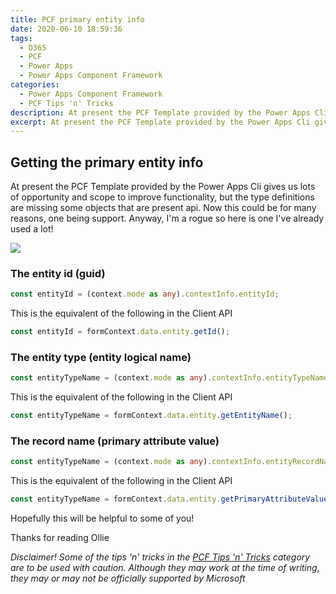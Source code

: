 ```yaml
---
title: PCF primary entity info
date: 2020-06-10 18:59:36
tags:
  - D365
  - PCF
  - Power Apps
  - Power Apps Component Framework
categories:
  - Power Apps Component Framework
  - PCF Tips 'n' Tricks
description: At present the PCF Template provided by the Power Apps Cli gives us lots of opportunity and scope to improve functionality, but the type definitions are missing some objects that are present api. Now this could be for many reasons, one being support. Anyway, I'm a rogue so here is one I've already used a lot!
excerpt: At present the PCF Template provided by the Power Apps Cli gives us lots of opportunity and scope to improve functionality, but the type definitions are missing some objects that are present api. Now this could be for many reasons, one being support. Anyway, I'm a rogue so here is one I've already used a lot!
---
```


## Getting the primary entity info

At present the PCF Template provided by the Power Apps Cli gives us lots of opportunity and scope to improve functionality, but the type definitions are missing some objects that are present api. Now this could be for many reasons, one being support. Anyway, I'm a rogue so here is one I've already used a lot!

![](pcf-entityinfo.png)

### The entity id (guid)

```typescript
const entityId = (context.mode as any).contextInfo.entityId;
```

This is the equivalent of the following in the Client API

```typescript
const entityId = formContext.data.entity.getId();
```

### The entity type (entity logical name)

```typescript
const entityTypeName = (context.mode as any).contextInfo.entityTypeName;
```

This is the equivalent of the following in the Client API

```typescript
const entityTypeName = formContext.data.entity.getEntityName();
```

### The record name (primary attribute value)

```typescript
const entityTypeName = (context.mode as any).contextInfo.entityRecordName;
```

This is the equivalent of the following in the Client API

```typescript
const entityTypeName = formContext.data.entity.getPrimaryAttributeValue();
```

Hopefully this will be helpful to some of you!

Thanks for reading
Ollie

_Disclaimer!_
_Some of the tips 'n' tricks in the [PCF Tips 'n' Tricks](/categories/Power-Apps-Component-Framework/PCF-Tips-n-Tricks/) category are to be used with caution. Although they may work at the time of writing, they may or may not be officially supported by Microsoft_
